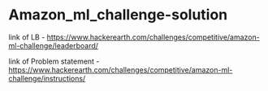 # Amazon_ml_challenge-solution

link of LB - https://www.hackerearth.com/challenges/competitive/amazon-ml-challenge/leaderboard/

link of Problem statement - https://www.hackerearth.com/challenges/competitive/amazon-ml-challenge/instructions/
